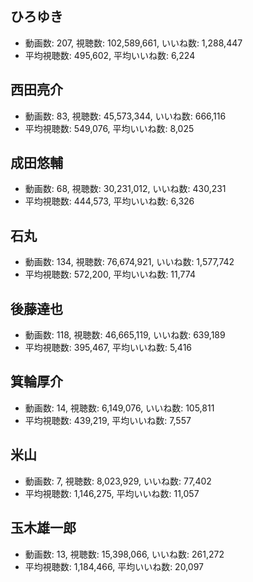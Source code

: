 ## ひろゆき

-   動画数: 207, 視聴数: 102,589,661, いいね数: 1,288,447
-   平均視聴数: 495,602, 平均いいね数: 6,224

## 西田亮介

-   動画数: 83, 視聴数: 45,573,344, いいね数: 666,116
-   平均視聴数: 549,076, 平均いいね数: 8,025

## 成田悠輔

-   動画数: 68, 視聴数: 30,231,012, いいね数: 430,231
-   平均視聴数: 444,573, 平均いいね数: 6,326

## 石丸

-   動画数: 134, 視聴数: 76,674,921, いいね数: 1,577,742
-   平均視聴数: 572,200, 平均いいね数: 11,774

## 後藤達也

-   動画数: 118, 視聴数: 46,665,119, いいね数: 639,189
-   平均視聴数: 395,467, 平均いいね数: 5,416

## 箕輪厚介

-   動画数: 14, 視聴数: 6,149,076, いいね数: 105,811
-   平均視聴数: 439,219, 平均いいね数: 7,557

## 米山

-   動画数: 7, 視聴数: 8,023,929, いいね数: 77,402
-   平均視聴数: 1,146,275, 平均いいね数: 11,057

## 玉木雄一郎

-   動画数: 13, 視聴数: 15,398,066, いいね数: 261,272
-   平均視聴数: 1,184,466, 平均いいね数: 20,097
